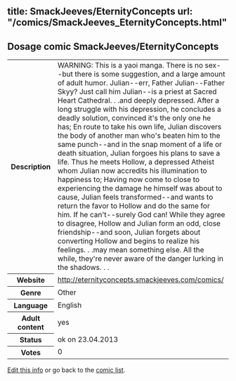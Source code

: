 title: SmackJeeves/EternityConcepts
url: "/comics/SmackJeeves_EternityConcepts.html"
---
Dosage comic SmackJeeves/EternityConcepts
-----------------------------------------

<p id="msg"></p>
<script type="text/javascript">
if (window.location.search === '?edit_info_mail=sent_ok') {
  var elem = document.getElementById("msg");
  elem.innerHTML = 'Edited information sucessfully sent.';
  elem.className = 'ok';
}
</script>
<table class="comicinfo">
<tr>
<th>Description</th><td>WARNING: This is a yaoi manga. There is no sex--but there is some suggestion, and a large amount of adult humor. Julian--err, Father Julian--Father Skyy? Just call him Julian--is a priest at Sacred Heart Cathedral. . .and deeply depressed. After a long struggle with his depression, he concludes a deadly solution, convinced it's the only one he has; En route to take his own life, Julian discovers the body of another man who's beaten him to the same punch--and in the snap moment of a life or death situation, Julian forgoes his plans to save a life. Thus he meets Hollow, a depressed Atheist whom Julian now accredits his illumination to happiness to; Having now come to close to experiencing the damage he himself was about to cause, Julian feels transformed--and wants to return the favor to Hollow and do the same for him. If he can't--surely God can! While they agree to disagree, Hollow and Julian form an odd, close friendship--and soon, Julian forgets about converting Hollow and begins to realize his feelings. . .may mean something else. All the while, they're never aware of the danger lurking in the shadows. . .</td>
</tr>
<tr>
<th>Website</th><td><a href="http://eternityconcepts.smackjeeves.com/comics/">http://eternityconcepts.smackjeeves.com/comics/</a></td>
</tr>
<tr>
<th>Genre</th><td>Other</td>
</tr>
<tr>
<th>Language</th><td>English</td>
</tr>
<tr>
<th>Adult content</th><td>yes</td>
</tr>
<tr>
<th>Status</th><td>ok on 23.04.2013</td>
</tr>
<tr>
<th>Votes</th><td>0</td>
</tr>
</table>

[Edit this info](SmackJeeves_EternityConcepts_edit.html) or go back to the [comic list](../comic-index.html).
